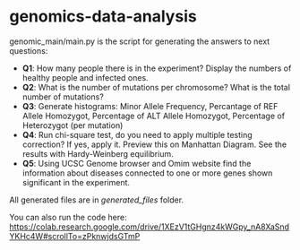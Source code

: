 # genomics-data-analysis

genomic_main/main.py is the script for generating the answers to next questions:
- **Q1**: How many people there is in the experiment? Display the numbers of healthy people and infected ones.
- **Q2**: What is the number of mutations per chromosome? What is the total number of mutations?
- **Q3**: Generate histograms: Minor Allele Frequency, Percantage of REF Allele Homozygot, Percentage of ALT Allele Homozygot, Percentage of Heterozygot (per mutation)
- **Q4**: Run chi-square test, do you need to apply multiple testing correction? If yes, apply it. Preview this on Manhattan Diagram. See the results with Hardy-Weinberg equilibrium.
- **Q5**: Using UCSC Genome browser and Omim website find the information about diseases connected to one or more genes shown significant in the experiment.

All generated files are in *generated_files* folder.

You can also run the code here: https://colab.research.google.com/drive/1XEzV1tGHgnz4kWGpy_nA8XaSndYKHc4W#scrollTo=zPknwjdsGTmP
